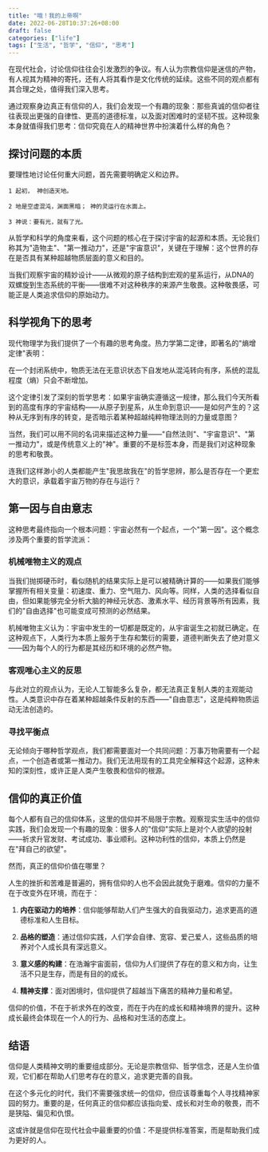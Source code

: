 ```yaml
---
title: "哦！我的上帝啊"
date: 2022-06-28T10:37:26+08:00
draft: false
categories: ["life"]
tags: ["生活", "哲学", "信仰", "思考"]
---
```


在现代社会，讨论信仰往往会引发激烈的争议。有人认为宗教信仰是迷信的产物，有人视其为精神的寄托，还有人将其看作是文化传统的延续。这些不同的观点都有其合理之处，值得我们深入思考。

通过观察身边真正有信仰的人，我们会发现一个有趣的现象：那些真诚的信仰者往往表现出更强的自律性、更高的道德标准，以及面对困难时的坚韧不拔。这种现象本身就值得我们思考：信仰究竟在人的精神世界中扮演着什么样的角色？

## 探讨问题的本质

要理性地讨论任何重大问题，首先需要明确定义和边界。

```
1 起初， 神创造天地。

2 地是空虚混沌，渊面黑暗； 神的灵运行在水面上。

3 神说：要有光，就有了光。
```

从哲学和科学的角度来看，这个问题的核心在于探讨宇宙的起源和本质。无论我们称其为"造物主"、"第一推动力"，还是"宇宙意识"，关键在于理解：这个世界的存在是否具有某种超越物质层面的意义和目的。

当我们观察宇宙的精妙设计——从微观的原子结构到宏观的星系运行，从DNA的双螺旋到生态系统的平衡——很难不对这种秩序的来源产生敬畏。这种敬畏感，可能正是人类追求信仰的原始动力。

## 科学视角下的思考

现代物理学为我们提供了一个有趣的思考角度。热力学第二定律，即著名的"熵增定律"表明：

在一个封闭系统中，物质无法在无意识状态下自发地从混沌转向有序，系统的混乱程度（熵）只会不断增加。

这个定律引发了深刻的哲学思考：如果宇宙确实遵循这一规律，那么我们今天所看到的高度有序的宇宙结构——从原子到星系，从生命到意识——是如何产生的？这种从无序到有序的转变，是否暗示着某种超越纯粹物理法则的力量或意图？

当然，我们可以用不同的名词来描述这种力量——"自然法则"、"宇宙意识"、"第一推动力"，或是传统意义上的"神"。重要的不是标签本身，而是我们对这种现象的思考和敬畏。

连我们这样渺小的人类都能产生"我思故我在"的哲学思辨，那么是否存在一个更宏大的意识，承载着宇宙万物的存在与运行？

## 第一因与自由意志

这种思考最终指向一个根本问题：宇宙必然有一个起点，一个"第一因"。这个概念涉及两个重要的哲学流派：

### 机械唯物主义的观点

当我们抛掷硬币时，看似随机的结果实际上是可以被精确计算的——如果我们能够掌握所有相关变量：初速度、重力、空气阻力、风向等。同样，人类的选择看似自由，但如果能够完全分析大脑的神经元状态、激素水平、经历背景等所有因素，我们的"自由选择"也可能变成可预测的必然结果。

机械唯物主义认为：宇宙中发生的一切都是既定的，从宇宙诞生之初就已确定。在这种观点下，人类行为本质上服务于生存和繁衍的需要，道德判断失去了绝对意义——因为每个人的行为都是其经历和环境的必然产物。

### 客观唯心主义的反思

与此对立的观点认为，无论人工智能多么复杂，都无法真正复制人类的主观能动性。人类意识中存在着某种超越条件反射的东西——"自由意志"，这是纯粹物质运动无法创造的。

### 寻找平衡点

无论倾向于哪种哲学观点，我们都需要面对一个共同问题：万事万物需要有一个起点，一个创造者或第一推动力。我们无法用现有的工具完全解释这个起源，这种未知的深刻性，或许正是人类产生敬畏和信仰的根源。

## 信仰的真正价值

每个人都有自己的信仰体系，这里的信仰并不局限于宗教。观察现实生活中的信仰实践，我们会发现一个有趣的现象：很多人的"信仰"实际上是对个人欲望的投射——祈求升官发财、考试成功、事业顺利。这种功利性的信仰，本质上仍然是在"拜自己的欲望"。

然而，真正的信仰价值在哪里？

人生的挫折和苦难是普遍的，拥有信仰的人也不会因此就免于磨难。信仰的力量不在于改变外在环境，而在于：

1. **内在驱动力的培养**：信仰能够帮助人们产生强大的自我驱动力，追求更高的道德标准和人生目标。

2. **品格的塑造**：通过信仰实践，人们学会自律、宽容、爱己爱人，这些品质的培养对个人成长具有深远意义。

3. **意义感的构建**：在浩瀚宇宙面前，信仰为人们提供了存在的意义和方向，让生活不只是生存，而是有目的的成长。

4. **精神支撑**：面对困境时，信仰提供了超越当下痛苦的精神力量和希望。

信仰的价值，不在于祈求外在的改变，而在于内在的成长和精神境界的提升。这种成长最终会体现在一个人的行为、品格和对生活的态度上。

## 结语

信仰是人类精神文明的重要组成部分。无论是宗教信仰、哲学信念，还是人生价值观，它们都在帮助人们思考存在的意义，追求更完善的自我。

在这个多元化的时代，我们不需要强求统一的信仰，但应该尊重每个人寻找精神家园的努力。重要的是，任何真正的信仰都应该指向爱、成长和对生命的敬畏，而不是狭隘、偏见和仇恨。

这或许就是信仰在现代社会中最重要的价值：不是提供标准答案，而是帮助我们成为更好的人。
